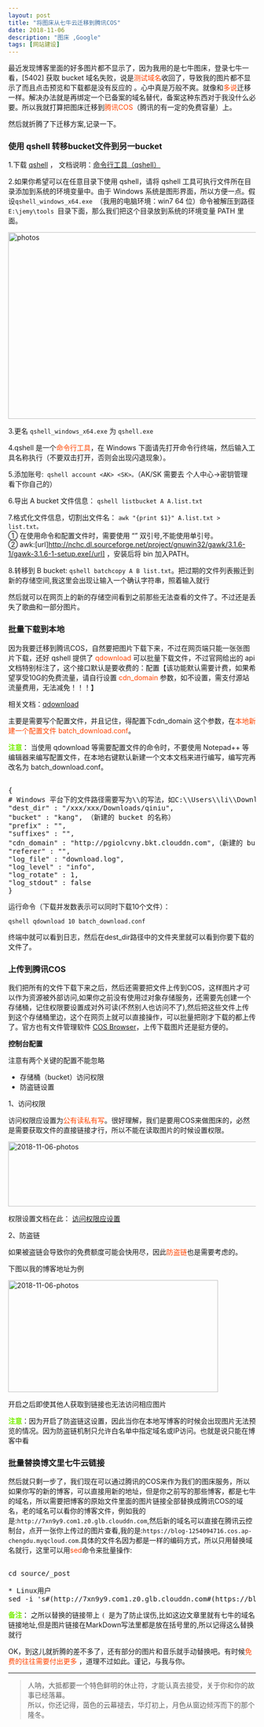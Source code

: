 ```yaml
---
layout: post
title: "将图床从七牛云迁移到腾讯COS"
date: 2018-11-06 
description: "图床 ,Google"
tags: [网站建设]
---   
```



最近发现博客里面的好多图片都不显示了，因为我用的是七牛图床，登录七牛一看，[5402] 获取 bucket 域名失败，说是<a style="color:#FF4500;text-decoration:none">测试域名</a>收回了，导致我的图片都不显示了而且点击预览和下载都是没有反应的 。心中真是万般不爽。就像和<a style="color:#FF4500;text-decoration:none">多说</a>迁移一样。解决办法就是再绑定一个已备案的域名替代，备案这种东西对于我没什么必要。所以我就打算把图床迁移到<a style="color:#FF4500;text-decoration:none">腾讯COS</a>（腾讯的有一定的免费容量）上。         

然后就折腾了下迁移方案,记录一下。            

<h3>使用 qshell 转移bucket文件到另一bucket</h3>          

1.下载 <a href="devtools.qiniu.com/qshell-v2.2.0.zip" target="_blank">qshell</a> ，
文档说明：<a href="https://developer.qiniu.com/kodo/tools/1302/qshell" target="_blank">命令行工具（qshell）</a>          

2.如果你希望可以在任意目录下使用 qshell，请将 qshell 工具可执行文件所在目录添加到系统的环境变量中。由于 Windows 系统是图形界面，所以方便一点。假设`qshell_windows_x64.exe `（我用的电脑环境：win7 64 位）命令被解压到路径 `E:\jemy\tools `目录下面，那么我们把这个目录放到系统的环境变量 PATH 里面。    

<img src="https://odum9helk.qnssl.com/FrJbSsVTFtZyFcEPKhVMYLfsSd9e " width="630" height="380" alt="photos"/>         

3.更名 `qshell_windows_x64.exe` 为 `qshell.exe`          

4.qshell 是一个<a style="color:#FF4500;text-decoration:none">命令行工具</a>，在 Windows 下面请先打开命令行终端，然后输入工具名称执行（不要双击打开，否则会出现闪退现象）。           

5.添加账号:` qshell account <AK> <SK>。`（AK/SK 需要去 个人中心->密钥管理 看下你自己的）              

6.导出 A bucket 文件信息： `qshell listbucket A A.list.txt`                   

7.格式化文件信息，切割出文件名： `awk "{print $1}" A.list.txt > list.txt。`          
① 在使用命令和配置文件时，需要使用 “” 双引号,不能使用单引号。     
② awk:[url]http://nchc.dl.sourceforge.net/project/gnuwin32/gawk/3.1.6-1/gawk-3.1.6-1-setup.exe[/url] ，安装后将 bin 加入PATH。        

8.转移到 B bucket: `qshell batchcopy A B list.txt`。把过期的文件列表搬迁到新的存储空间,我这里会出现让输入一个确认字符串，照着输入就行        


然后就可以在网页上的新的存储空间看到之前那些无法查看的文件了。不过还是丢失了歌曲和一部分图片。         

<h3>批量下载到本地</h3>        

因为我要迁移到腾讯COS，自然要把图片下载下来，不过在网页端只能一张张图片下载，还好 qshell 提供了 <a style="color:#FF4500;text-decoration:none">qdownload </a>可以批量下载文件，不过官网给出的 api 文档特别标注了，这个接口默认是要收费的：配置【该功能默认需要计费，如果希望享受10G的免费流量，请自行设置 <a style="color:#FF4500;text-decoration:none">cdn_domain</a> 参数，如不设置，需支付源站流量费用，无法减免！！！】        

相关文档：<a href="https://github.com/qiniu/qshell/blob/master/docs/qdownload.md" target="_blank">qdownload</a>              

主要是需要写个配置文件，并且记住，得配置下cdn_domain
这个参数，在<a style="color:#FF4500;text-decoration:none">本地新建一个配置文件 batch_download.conf</a>。         

<a style="color:#76EE00;text-decoration:none">**注意**</a>： 当使用 qdownload 等需要配置文件的命令时，不要使用 Notepad++ 等编辑器来编写配置文件，在本地右键默认新建一个文本文档来进行编写，编写完再改名为 batch_download.conf。        

<pre name="code" class="c++"> 
{
# Windows 平台下的文件路径需要写为\\的写法，如C:\\Users\\li\\Downloads
"dest_dir" : "/xxx/xxx/Downloads/qiniu",
"bucket" : "kang", （新建的 bucket 的名称）
"prefix" : "",
"suffixes" : "",
"cdn_domain" : "http://pgiolcvny.bkt.clouddn.com",（新建的 bucket 的测试域名）
"referer" : "",
"log_file" : "download.log",
"log_level" : "info",
"log_rotate" : 1,
"log_stdout" : false
}
</pre> 

运行命令（下载并发数表示可以同时下载10个文件）：       

    qshell qdownload 10 batch_download.conf   

终端中就可以看到日志，然后在dest_dir路径中的文件夹里就可以看到你要下载的文件了。        

<h3>上传到腾讯COS</h3>        

我们把所有的文件下载下来之后，然后还需要把文件上传到COS，这样图片才可以作为资源被外部访问,如果你之前没有使用过对象存储服务，还需要先创建一个存储桶，记住权限要设置成对外可读(不然别人也访问不了),然后把这些文件上传到这个存储桶里边，这个在网页上就可以直接操作，可以批量把刚才下载的都上传了。官方也有文件管理软件 <a href="https://cloud.tencent.com/document/product/436/11366" target="_blank">COS Browser</a>，上传下载图片还是挺方便的。        

**控制台配置**      

注意有两个关键的配置不能忽略       
 *  存储桶（bucket）访问权限    
 *  防盗链设置        


1、访问权限     

访问权限应设置为<a style="color:#FF4500;text-decoration:none">公有读私有写</a>。很好理解，我们是要用COS来做图床的，必然是需要获取文件的直接链接才行，所以不能在读取图片的时候设置权限。       


<img src="https://robotkang-1257995526.cos.ap-chengdu.myqcloud.com/2018-11-06-pic%20(1).png " width="516" height="132" alt="2018-11-06-photos"/>

权限设置文档在此： <a href="https://cloud.tencent.com/document/product/436/13319" target="_blank">访问权限应设置</a>    

2、防盗链          

如果被盗链会导致你的免费额度可能会快用尽，因此<a style="color:#FF4500;text-decoration:none">防盗链</a>也是需要考虑的。         

下图以我的博客地址为例           


<img src="https://robotkang-1257995526.cos.ap-chengdu.myqcloud.com/2018-11-06-pic%20(2).png " width="427" height="228" alt="2018-11-06-photos"/>


开启之后即使其他人获取到链接也无法访问相应图片      

<a style="color:#76EE00;text-decoration:none">**注意**</a>：因为开启了防盗链这设置，因此当你在本地写博客的时候会出现图片无法预览的情况。因为防盗链机制只允许白名单中指定域名或IP访问。也就是说只能在博客中看             


<h3>批量替换博文里七牛云链接</h3>        

然后就只剩一步了，我们现在可以通过腾讯的COS来作为我们的图床服务，所以如果你写的新的博客，可以直接用新的地址，但是你之前写的那些博客，都是七牛的域名，所以需要把博客的原始文件里面的图片链接全部替换成腾讯COS的域名，老的域名可以看你的博客文件，例如我的是:`http://7xn9y9.com1.z0.glb.clouddn.com`,然后新的域名可以直接在腾讯云控制台，点开一张你上传过的图片查看,我的是:`https://blog-1254094716.cos.ap-chengdu.myqcloud.com`.具体的文件名因为都是一样的编码方式，所以只用替换域名就行，这里可以用<a style="color:#FF4500;text-decoration:none">sed</a>命令来批量操作:      

<pre name="code" class="c"> 
cd source/_post 

* Linux用户
sed -i 's#(http://7xn9y9.com1.z0.glb.clouddn.com#(https://blog-1254094716.cos.ap-chengdu.myqcloud.com#g' *.md
</pre> 

<a style="color:#76EE00;text-decoration:none">**备注**</a>： 之所以替换的链接带上 `( `是为了防止误伤,比如这边文章里就有七牛的域名链接地址,但是图片链接在MarkDown写法里都是放在括号里的,所以记得这么替换就行          


OK，到这儿就折腾的差不多了，还有部分的图片和音乐就手动替换吧。有时候<a style="color:#FF4500;text-decoration:none">免费的往往需要付出更多</a>  ，道理不过如此。谨记，与我与你。          






           
----------
>  人呐，大抵都要一个特色鲜明的休止符，才能认真去接受，关于你和你的故事已经落幕。                
所以，你还记得，茵色的云幕褪去，华灯初上，月色从窗边倾泻而下的那个隆冬。



